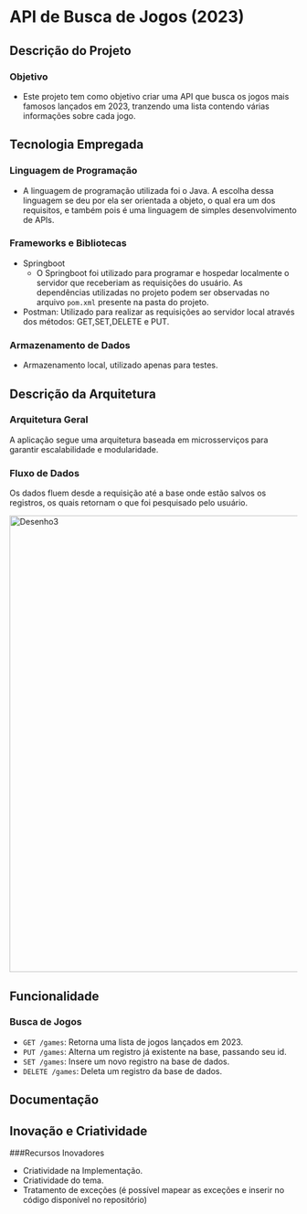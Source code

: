 # API de Busca de Jogos (2023)

## Descrição do Projeto

### Objetivo
- Este projeto tem como objetivo criar uma API que busca os jogos mais famosos lançados em 2023, tranzendo uma lista contendo várias informações sobre cada jogo.

## Tecnologia Empregada

### Linguagem de Programação
- A linguagem de programação utilizada foi o Java. A escolha dessa linguagem se deu por ela ser orientada a objeto, o qual era um dos requisitos, e também pois é uma linguagem de simples desenvolvimento de APIs.

### Frameworks e Bibliotecas
- Springboot 
  - O Springboot foi utilizado para programar e hospedar localmente o servidor que receberiam as requisições do usuário. As dependências utilizadas no projeto podem ser observadas no arquivo `pom.xml` presente na pasta do projeto.
- Postman: Utilizado para realizar as requisições ao servidor local através dos métodos: GET,SET,DELETE e PUT.

### Armazenamento de Dados
- Armazenamento local, utilizado apenas para testes.

## Descrição da Arquitetura

### Arquitetura Geral
A aplicação segue uma arquitetura baseada em microsserviços para garantir escalabilidade e modularidade.

### Fluxo de Dados
Os dados fluem desde a requisição até a base onde estão salvos os registros, os quais retornam o que foi pesquisado pelo usuário.

<img width="799" alt="Desenho3" src="https://github.com/hendo007/Projeto-3-POO/assets/82677913/d191a138-9688-4ae9-97fc-d39e56808a70">

## Funcionalidade

### Busca de Jogos
- `GET /games`: Retorna uma lista de jogos lançados em 2023.
- `PUT /games`: Alterna um registro já existente na base, passando seu id.
- `SET /games`: Insere um novo registro na base de dados.
- `DELETE /games`: Deleta um registro da base de dados.

## Documentação

## Inovação e Criatividade

###Recursos Inovadores

- Criatividade na Implementação.
- Criatividade do tema.
- Tratamento de exceções (é possível mapear as exceções e inserir no código disponível no repositório)

